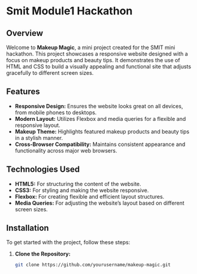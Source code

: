 # Smit Module1 Hackathon
## Overview

Welcome to **Makeup Magic**, a mini project created for the SMIT mini hackathon. This project showcases a responsive website designed with a focus on makeup products and beauty tips. It demonstrates the use of HTML and CSS to build a visually appealing and functional site that adjusts gracefully to different screen sizes.

## Features

- **Responsive Design:** Ensures the website looks great on all devices, from mobile phones to desktops.
- **Modern Layout:** Utilizes Flexbox and media queries for a flexible and responsive layout.
- **Makeup Theme:** Highlights featured makeup products and beauty tips in a stylish manner.
- **Cross-Browser Compatibility:** Maintains consistent appearance and functionality across major web browsers.

## Technologies Used

- **HTML5:** For structuring the content of the website.
- **CSS3:** For styling and making the website responsive.
- **Flexbox:** For creating flexible and efficient layout structures.
- **Media Queries:** For adjusting the website’s layout based on different screen sizes.

## Installation

To get started with the project, follow these steps:

1. **Clone the Repository:**

   ```bash
   git clone https://github.com/yourusername/makeup-magic.git


